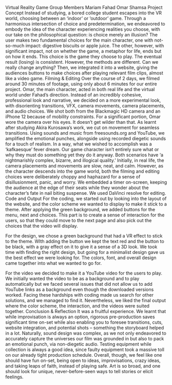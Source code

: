 Virtual Reality Game
Group Members
Mariam
Fahad
Omar
Shamsa
Project Concept 
Instead of studying, a bored college student escapes into the VR world, choosing between an ‘indoor’ or ‘outdoor’ game. Through a harmonious intersection of choice and predetermination, we endeavored to embody the idea of the character experiencing realities you choose, with our take on the philosophical question: is choice merely an illusion?
The user makes two fundamental choices for the main character, one with not-so-much impact: digestive biscuits or apple juice. The other, however, with significant impact, not on whether the game, a metaphor for life, ends but on how it ends. This choice is the game they choose to play. The eventual result (losing) is consistent. However, the methods are different. Can we really change anything?
Then, we integrated it into a website, giving the audiences buttons to make choices after playing relevant film clips, almost like a video game.
Filming & Editing
Over the course of 2 days, we filmed around 30 minutes of footage, using only about 6 minutes for our entire project. Omar, the main character, acted in both real life and the virtual world under Fahad’s direction. Instead of an incredibly cohesive, professional look and narrative, we decided on a more experimental look, with disorienting transitions, VFX, camera movements, camera placements, and audio choices. We shot both from the Blackmagic HD camera and an iPhone 12 because of mobility constraints. For a significant portion, Omar wore the camera over his eyes. It doesn’t get wilder than that.
As learnt after studying Akira Kurosawa’s work, we cut on movement for seamless transitions. Using sounds and music from freesounds.org and YouTube, we amplified the emotional punches, alongside using recorded diegetic sounds for a touch of realism.
In a way, what we wished to accomplish was a ‘kafkaesque’ fever dream. Our game character isn’t entirely sure what or why they must do something yet they do it anyway. Both scenarios have ‘a nightmarishly complex, bizarre, and illogical quality.’
Initially, in real life, the camera placements and movements are slow, neat, and calm. However, as the character descends into the game world, both the filming and editing choices were deliberately choppy and haphazard for a sense of disillusionment, panic, and worry. We embedded a timer on-screen, keeping the audience at the edge of their seats while they wonder about the character’s fate in nail biting suspense.
We used DaVinci resolve for editing.
Code and Output
For the coding, we started out by looking into the layout of the website, and the color scheme we wanted to display to make it stick to a theme. After applying the green background, we added buttons for the menu, next and choices. This part is to create a sense of interaction for the users, so that they could move to the next page and also pick out the choices that the video will display. 

For the design, we chose a green background that had a VR effect to stick to the theme. WIth adding the button we kept the text red and the button to be black, with a gray effect on it to give it a sense of a 3D look. We took time with finding the right design, but going for a minimalist design gave us the best effect we were looking for. The colors, font, and overall design came together into what we wanted to go for.

For the video we decided to make it a YouTube video for the users to play. We initially wanted the video to be as a background and to play automatically but we faced several issues that did not allow us to add YouTube links as a background even though the downloaded versions worked. Facing these hardships with coding made us search for other solutions, and we managed to find it. Nevertheless, we liked the final output where the color scheme, the interaction, and the videos were suited together.
Conclusion & Reflection
It was a fruitful experience. We learnt that while improvisation is always an option, rigorous pre-production saves significant time on-set while also enabling you to foresee transitions, cuts, website integration, and potential shots – something the storyboard helped in a lot. Naturally, sound design was complex, as we not only endeavored to accurately capture the universes our film was grounded in but also to pack an emotional punch, via non-diegetic audio. Testing equipment while collection is always a good idea, since faulty equipment took a massive toll on our already tight production schedule. Overall, though, we feel like one should have fun on-set, being open to ideas, improvisations, crazy ideas, and taking leaps of faith, instead of playing safe. Art is so broad, and one should look for unique, never-before-seen ways to tell stories or elicit feelings.
